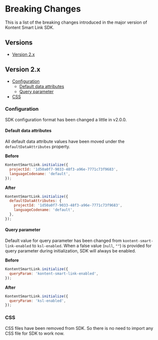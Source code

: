 # Breaking Changes

This is a list of the breaking changes introduced in the major version of Kontent Smart Link SDK.

## Versions

- [Version 2.x](#version-2x)

## Version 2.x

- [Configuration](#configuration)
    * [Default data attributes](#default-data-attributes)
    * [Query parameter](#query-parameter)
- [CSS](#css)

### Configuration

SDK configuration format has been changed a little in v2.0.0.

#### Default data attributes

All default data attribute values have been moved under the `defaultDataAttributes` property.

**Before**

```js
KontentSmartLink.initialize({
  projectId: '1d50a0f7-9033-48f3-a96e-7771c73f9683',
  languageCodename: 'default',
});
```

**After**

```js
KontentSmartLink.initialize({
  defaultDataAttributes: {
    projectId: '1d50a0f7-9033-48f3-a96e-7771c73f9683',
    languageCodename: 'default',
  },
});
```

#### Query parameter

Default value for query parameter has been changed from `kontent-smart-link-enabled` to `ksl-enabled`.
When a false value (`null`, `""`) is provided for query parameter during initialization, SDK will always be enabled.

**Before**

```js
KontentSmartLink.initialize({
  queryParam: 'kontent-smart-link-enabled',
});
```

**After**

```js
KontentSmartLink.initialize({
  queryParam: 'ksl-enabled',
});
```

### CSS

CSS files have been removed from SDK. So there is no need to import any CSS file for SDK to work now.
